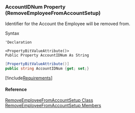 ﻿### AccountIDNum Property (RemoveEmployeeFromAccountSetup)

Identifier for the Account the Employee will be removed from.

Syntax

```vbnet
'Declaration

<PropertyBitValueAttribute()>
Public Property AccountIDNum As String
```

```csharp
[PropertyBitValueAttribute()]
public string AccountIDNum {get; set;}
```

[!include[Requirements](../partials/requirements.md)]

#### Reference

[RemoveEmployeeFromAccountSetup Class](FChoice.Toolkits.Clarify~FChoice.Toolkits.Clarify.Interfaces.RemoveEmployeeFromAccountSetup.md)  
[RemoveEmployeeFromAccountSetup Members](FChoice.Toolkits.Clarify~FChoice.Toolkits.Clarify.Interfaces.RemoveEmployeeFromAccountSetup_members.md)